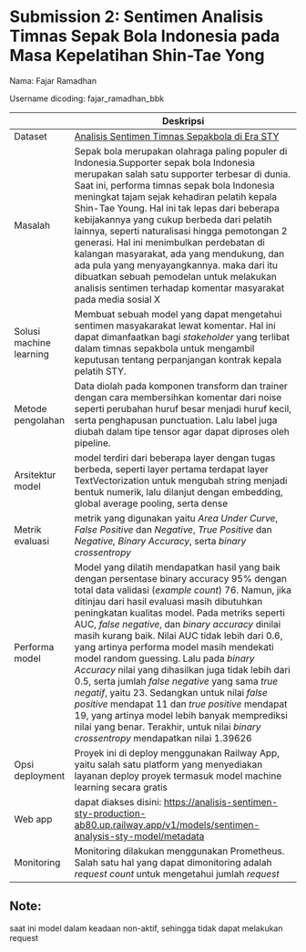 # Submission 2: Sentimen Analisis Timnas Sepak Bola Indonesia pada Masa Kepelatihan Shin-Tae Yong
Nama: Fajar Ramadhan

Username dicoding: fajar_ramadhan_bbk

| | Deskripsi |
| ----------- | ----------- |
| Dataset | [Analisis Sentimen Timnas Sepakbola di Era STY](https://www.kaggle.com/datasets/pajarbebek/analisis-sentimen-timnas-sepakbola-di-era-sty) |
| Masalah | Sepak bola merupakan olahraga paling populer di Indonesia.Supporter sepak bola Indonesia merupakan salah satu supporter terbesar di dunia. Saat ini, performa timnas sepak bola Indonesia meningkat tajam sejak kehadiran pelatih kepala Shin-Tae Young. Hal ini tak lepas dari beberapa kebijakannya yang cukup berbeda dari pelatih lainnya, seperti naturalisasi hingga pemotongan 2 generasi. Hal ini menimbulkan perdebatan di kalangan masyarakat, ada yang mendukung, dan ada pula yang menyayangkannya. maka dari itu dibuatkan sebuah pemodelan untuk melakukan analisis sentimen terhadap komentar masyarakat pada media sosial X|
| Solusi machine learning | Membuat sebuah model yang dapat mengetahui sentimen masyakarakat lewat komentar. Hal ini dapat dimanfaatkan bagi *stakeholder* yang terlibat dalam timnas sepakbola untuk mengambil keputusan tentang perpanjangan kontrak kepala pelatih STY.
| Metode pengolahan | Data diolah pada komponen transform dan trainer dengan cara membersihkan komentar dari noise seperti perubahan huruf besar menjadi huruf kecil, serta penghapusan punctuation. Lalu label juga diubah dalam tipe tensor agar dapat diproses oleh pipeline. |
| Arsitektur model | model terdiri dari beberapa layer dengan tugas berbeda, seperti layer pertama terdapat layer TextVectorization untuk mengubah string menjadi bentuk numerik, lalu dilanjut dengan embedding, global average pooling, serta dense |
| Metrik evaluasi | metrik yang digunakan yaitu *Area Under Curve*, *False Positive* dan *Negative*, *True Positive* dan *Negative,* *Binary Accuracy*, serta *binary crossentropy*|
| Performa model | Model yang dilatih mendapatkan hasil yang baik dengan persentase binary accuracy 95% dengan total data validasi (*example count*) 76. Namun, jika ditinjau dari hasil evaluasi masih dibutuhkan peningkatan kualitas model. Pada metriks seperti AUC, *false negative*, dan *binary accuracy* dinilai masih kurang baik. Nilai AUC tidak lebih dari 0.6, yang artinya performa model masih mendekati model random guessing. Lalu pada *binary Accuracy* nilai yang dihasilkan juga tidak lebih dari 0.5, serta jumlah *false negative* yang sama *true negatif*, yaitu 23. Sedangkan untuk nilai *false positive* mendapat 11 dan *true positive* mendapat 19, yang artinya model lebih banyak memprediksi nilai yang benar. Terakhir, untuk nilai *binary crossentropy* mendapatkan nilai 1.39626  
| Opsi deployment | Proyek ini di deploy menggunakan Railway App, yaitu salah satu platform yang menyediakan layanan deploy proyek termasuk model machine learning secara gratis |
| Web app |  dapat diakses disini: https://analisis-sentimen-sty-production-ab80.up.railway.app/v1/models/sentimen-analysis-sty-model/metadata |
| Monitoring| Monitoring dilakukan menggunakan Prometheus. Salah satu hal yang dapat dimonitoring adalah *request count* untuk mengetahui jumlah *request* |

## Note:
saat ini model dalam keadaan non-aktif, sehingga tidak dapat melakukan request

